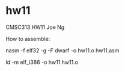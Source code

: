 # hw11
CMSC313 HW11
Joe Ng

How to assemble:

nasm -f elf32 -g -F dwarf -o hw11.o hw11.asm

ld -m elf_i386 -o hw11 hw11.o
